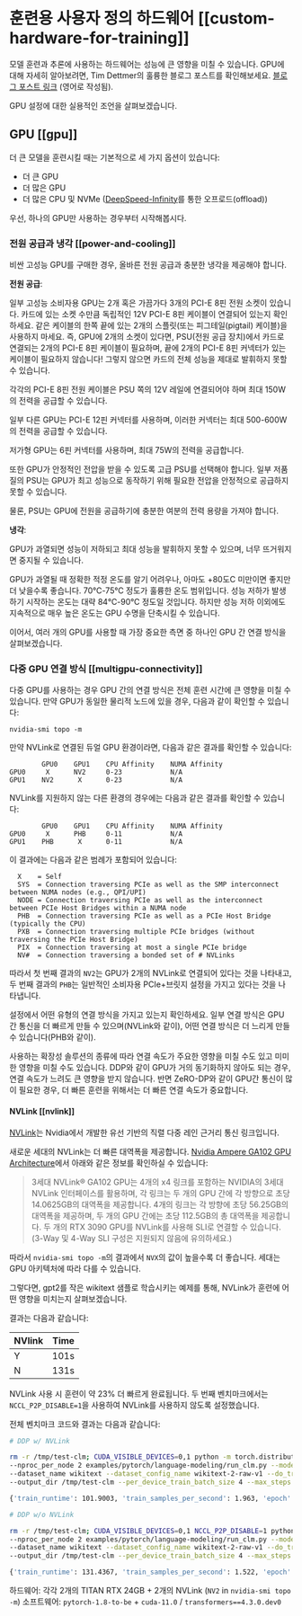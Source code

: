 <!---
Copyright 2022 The HuggingFace Team. All rights reserved.

Licensed under the Apache License, Version 2.0 (the "License");
you may not use this file except in compliance with the License.
You may obtain a copy of the License at

    http://www.apache.org/licenses/LICENSE-2.0

Unless required by applicable law or agreed to in writing, software
distributed under the License is distributed on an "AS IS" BASIS,
WITHOUT WARRANTIES OR CONDITIONS OF ANY KIND, either express or implied.
See the License for the specific language governing permissions and
limitations under the License.

⚠️ Note that this file is in Markdown but contain specific syntax for our doc-builder (similar to MDX) that may not be
rendered properly in your Markdown viewer.

-->


# 훈련용 사용자 정의 하드웨어 [[custom-hardware-for-training]]

모델 훈련과 추론에 사용하는 하드웨어는 성능에 큰 영향을 미칠 수 있습니다. GPU에 대해 자세히 알아보려면, Tim Dettmer의 훌륭한 블로그 포스트를 확인해보세요. [블로그 포스트 링크](https://timdettmers.com/2020/09/07/which-gpu-for-deep-learning/) (영어로 작성됨).

GPU 설정에 대한 실용적인 조언을 살펴보겠습니다.

## GPU [[gpu]]
더 큰 모델을 훈련시킬 때는 기본적으로 세 가지 옵션이 있습니다:
- 더 큰 GPU
- 더 많은 GPU
- 더 많은 CPU 및 NVMe ([DeepSpeed-Infinity](main_classes/deepspeed#nvme-support)를 통한 오프로드(offload))

우선, 하나의 GPU만 사용하는 경우부터 시작해봅시다.

### 전원 공급과 냉각 [[power-and-cooling]]

비싼 고성능 GPU를 구매한 경우, 올바른 전원 공급과 충분한 냉각을 제공해야 합니다.

**전원 공급**:

일부 고성능 소비자용 GPU는 2개 혹은 가끔가다 3개의 PCI-E 8핀 전원 소켓이 있습니다. 카드에 있는 소켓 수만큼 독립적인 12V PCI-E 8핀 케이블이 연결되어 있는지 확인하세요. 같은 케이블의 한쪽 끝에 있는 2개의 스플릿(또는 피그테일(pigtail) 케이블)을 사용하지 마세요. 즉, GPU에 2개의 소켓이 있다면, PSU(전원 공급 장치)에서 카드로 연결되는 2개의 PCI-E 8핀 케이블이 필요하며, 끝에 2개의 PCI-E 8핀 커넥터가 있는 케이블이 필요하지 않습니다! 그렇지 않으면 카드의 전체 성능을 제대로 발휘하지 못할 수 있습니다.

각각의 PCI-E 8핀 전원 케이블은 PSU 쪽의 12V 레일에 연결되어야 하며 최대 150W의 전력을 공급할 수 있습니다.

일부 다른 GPU는 PCI-E 12핀 커넥터를 사용하며, 이러한 커넥터는 최대 500-600W의 전력을 공급할 수 있습니다.

저가형 GPU는 6핀 커넥터를 사용하며, 최대 75W의 전력을 공급합니다.

또한 GPU가 안정적인 전압을 받을 수 있도록 고급 PSU를 선택해야 합니다. 일부 저품질의 PSU는 GPU가 최고 성능으로 동작하기 위해 필요한 전압을 안정적으로 공급하지 못할 수 있습니다.

물론, PSU는 GPU에 전원을 공급하기에 충분한 여분의 전력 용량을 가져야 합니다.

**냉각**:

GPU가 과열되면 성능이 저하되고 최대 성능을 발휘하지 못할 수 있으며, 너무 뜨거워지면 중지될 수 있습니다.

GPU가 과열될 때 정확한 적정 온도를 알기 어려우나, 아마도 +80도C 미만이면 좋지만 더 낮을수록 좋습니다. 70℃-75℃ 정도가 훌륭한 온도 범위입니다. 성능 저하가 발생하기 시작하는 온도는 대략 84℃-90℃ 정도일 것입니다. 하지만 성능 저하 이외에도 지속적으로 매우 높은 온도는 GPU 수명을 단축시킬 수 있습니다.

이어서, 여러 개의 GPU를 사용할 때 가장 중요한 측면 중 하나인 GPU 간 연결 방식을 살펴보겠습니다.

### 다중 GPU 연결 방식 [[multigpu-connectivity]]

다중 GPU를 사용하는 경우 GPU 간의 연결 방식은 전체 훈련 시간에 큰 영향을 미칠 수 있습니다. 만약 GPU가 동일한 물리적 노드에 있을 경우, 다음과 같이 확인할 수 있습니다:

```
nvidia-smi topo -m
```

만약 NVLink로 연결된 듀얼 GPU 환경이라면, 다음과 같은 결과를 확인할 수 있습니다:

```
        GPU0    GPU1    CPU Affinity    NUMA Affinity
GPU0     X      NV2     0-23            N/A
GPU1    NV2      X      0-23            N/A
```

NVLink를 지원하지 않는 다른 환경의 경우에는 다음과 같은 결과를 확인할 수 있습니다:
```
        GPU0    GPU1    CPU Affinity    NUMA Affinity
GPU0     X      PHB     0-11            N/A
GPU1    PHB      X      0-11            N/A
```

이 결과에는 다음과 같은 범례가 포함되어 있습니다:

```
  X    = Self
  SYS  = Connection traversing PCIe as well as the SMP interconnect between NUMA nodes (e.g., QPI/UPI)
  NODE = Connection traversing PCIe as well as the interconnect between PCIe Host Bridges within a NUMA node
  PHB  = Connection traversing PCIe as well as a PCIe Host Bridge (typically the CPU)
  PXB  = Connection traversing multiple PCIe bridges (without traversing the PCIe Host Bridge)
  PIX  = Connection traversing at most a single PCIe bridge
  NV#  = Connection traversing a bonded set of # NVLinks
```

따라서 첫 번째 결과의 `NV2`는 GPU가 2개의 NVLink로 연결되어 있다는 것을 나타내고, 두 번째 결과의 `PHB`는 일반적인 소비자용 PCIe+브릿지 설정을 가지고 있다는 것을 나타냅니다.

설정에서 어떤 유형의 연결 방식을 가지고 있는지 확인하세요. 일부 연결 방식은 GPU 간 통신을 더 빠르게 만들 수 있으며(NVLink와 같이), 어떤 연결 방식은 더 느리게 만들 수 있습니다(PHB와 같이).

사용하는 확장성 솔루션의 종류에 따라 연결 속도가 주요한 영향을 미칠 수도 있고 미미한 영향을 미칠 수도 있습니다. DDP와 같이 GPU가 거의 동기화하지 않아도 되는 경우, 연결 속도가 느려도 큰 영향을 받지 않습니다. 반면 ZeRO-DP와 같이 GPU간 통신이 많이 필요한 경우, 더 빠른 훈련을 위해서는 더 빠른 연결 속도가 중요합니다.

#### NVLink [[nvlink]]

[NVLink](https://en.wikipedia.org/wiki/NVLink)는 Nvidia에서 개발한 유선 기반의 직렬 다중 레인 근거리 통신 링크입니다.

새로운 세대의 NVLink는 더 빠른 대역폭을 제공합니다. [Nvidia Ampere GA102 GPU Architecture](https://www.nvidia.com/content/dam/en-zz/Solutions/geforce/ampere/pdf/NVIDIA-ampere-GA102-GPU-Architecture-Whitepaper-V1.pdf)에서 아래와 같은 정보를 확인하실 수 있습니다:

> 3세대 NVLink®
> GA102 GPU는 4개의 x4 링크를 포함하는 NVIDIA의 3세대 NVLink 인터페이스를 활용하며,
> 각 링크는 두 개의 GPU 간에 각 방향으로 초당 14.0625GB의 대역폭을 제공합니다.
> 4개의 링크는 각 방향에 초당 56.25GB의 대역폭을 제공하며, 두 개의 GPU 간에는 초당 112.5GB의 총 대역폭을 제공합니다.
> 두 개의 RTX 3090 GPU를 NVLink를 사용해 SLI로 연결할 수 있습니다.
> (3-Way 및 4-Way SLI 구성은 지원되지 않음에 유의하세요.)


따라서 `nvidia-smi topo -m`의 결과에서 `NVX`의 값이 높을수록 더 좋습니다. 세대는 GPU 아키텍처에 따라 다를 수 있습니다.

그렇다면, gpt2를 작은 wikitext 샘플로 학습시키는 예제를 통해, NVLink가 훈련에 어떤 영향을 미치는지 살펴보겠습니다.

결과는 다음과 같습니다:


| NVlink | Time |
| -----  | ---: |
| Y      | 101s |
| N      | 131s |


NVLink 사용 시 훈련이 약 23% 더 빠르게 완료됩니다. 두 번째 벤치마크에서는 `NCCL_P2P_DISABLE=1`을 사용하여 NVLink를 사용하지 않도록 설정했습니다.

전체 벤치마크 코드와 결과는 다음과 같습니다:

```bash
# DDP w/ NVLink

rm -r /tmp/test-clm; CUDA_VISIBLE_DEVICES=0,1 python -m torch.distributed.launch \
--nproc_per_node 2 examples/pytorch/language-modeling/run_clm.py --model_name_or_path gpt2 \
--dataset_name wikitext --dataset_config_name wikitext-2-raw-v1 --do_train \
--output_dir /tmp/test-clm --per_device_train_batch_size 4 --max_steps 200

{'train_runtime': 101.9003, 'train_samples_per_second': 1.963, 'epoch': 0.69}

# DDP w/o NVLink

rm -r /tmp/test-clm; CUDA_VISIBLE_DEVICES=0,1 NCCL_P2P_DISABLE=1 python -m torch.distributed.launch \
--nproc_per_node 2 examples/pytorch/language-modeling/run_clm.py --model_name_or_path gpt2 \
--dataset_name wikitext --dataset_config_name wikitext-2-raw-v1 --do_train
--output_dir /tmp/test-clm --per_device_train_batch_size 4 --max_steps 200

{'train_runtime': 131.4367, 'train_samples_per_second': 1.522, 'epoch': 0.69}
```

하드웨어: 각각 2개의 TITAN RTX 24GB + 2개의 NVLink (`NV2` in `nvidia-smi topo -m`)
소프트웨어: `pytorch-1.8-to-be` + `cuda-11.0` / `transformers==4.3.0.dev0`

